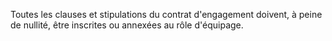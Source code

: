 Toutes les clauses et stipulations du contrat d'engagement doivent, à peine de nullité, être inscrites ou annexées au rôle d'équipage.